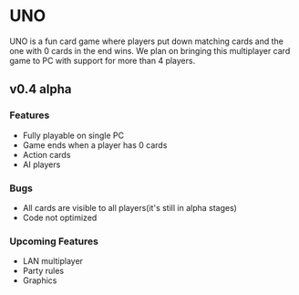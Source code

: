 # UNO
UNO is a fun card game where players put down matching cards and the one with 0 cards in the end wins.
We plan on bringing this multiplayer card game to PC with support for more than 4 players.

## v0.4 alpha

### Features
- Fully playable on single PC
- Game ends when a player has 0 cards
- Action cards
- AI players

### Bugs
- All cards are visible to all players(it's still in alpha stages)
- Code not optimized

### Upcoming Features
- LAN multiplayer
- Party rules
- Graphics